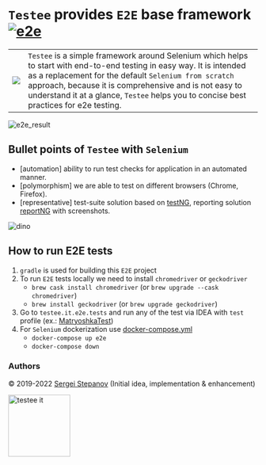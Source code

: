 `Testee` provides `E2E` base framework [![e2e](https://github.com/hibissscus/testee/actions/workflows/e2e.yml/badge.svg)](https://github.com/hibissscus/testee/actions/workflows/e2e.yml) 
=================================

|     |     |
------|------
| ![](https://user-images.githubusercontent.com/1389501/122058312-c7524b80-cdeb-11eb-8e7b-861a3caa9132.png) |  `Testee` is a simple framework around Selenium which helps to start with end-to-end testing in easy way. It is intended as a replacement for the default `Selenium from scratch` approach, because it is comprehensive and is not easy to understand it at a glance, `Testee` helps you to concise best practices for e2e testing. |

![e2e_result](https://user-images.githubusercontent.com/1389501/97297276-14c87b00-1852-11eb-89a3-31c69ade0960.png)
## Bullet points of `Testee` with `Selenium`

- [automation] ability to run test checks for application in an automated manner.
- [polymorphism] we are able to test on different browsers (Chrome, Firefox).
- [representative] test-suite solution based on [testNG](https://testng.org/doc/selenium.html), reporting solution [reportNG](https://github.com/hibissscus/reportng) with screenshots.

![dino](https://user-images.githubusercontent.com/1389501/181028016-c19b61eb-18a4-476d-a50b-d2f6c40a4bc6.gif)

## How to run E2E tests

1. `gradle` is used for building this `E2E` project
2. To run `E2E` tests locally we need to install `chromedriver` or `geckodriver`
    - `brew cask install chromedriver` (or `brew upgrade --cask chromedriver`)
    - `brew install geckodriver` (or `brew upgrade geckodriver`)
3. Go to `testee.it.e2e.tests` and run any of the test via IDEA with `test` profile (ex.: [MatryoshkaTest](https://github.com/hibissscus/testee/blob/master/src/test/kotlin/testee/it/tests/example/matryoshka/MatryoshkaTest.kt))
4. For `Selenium` dockerization use [docker-compose.yml](https://github.com/hibissscus/testee/blob/master/docker-compose.yml)
    - `docker-compose up e2e`
    - `docker-compose down`

### Authors

© 2019-2022 [Sergei Stepanov](https://github.com/hibissscus) (Initial idea, implementation & enhancement)

<img width="125" alt="testee it" src="https://user-images.githubusercontent.com/1389501/101087856-21f42a80-35b3-11eb-8935-6ac32fb29471.png">
